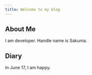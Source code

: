 ```yaml
---
title: Welcome to my blog
---
```

## About Me
I am developer. Handle name is Sakuma.

## Diary
In June 17, I am happy.

